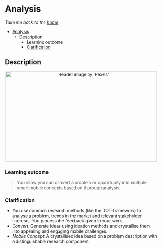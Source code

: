 # Analysis

_Take me back to the [home](../../README.md)_

- [Analysis](#analysis)
  - [Description](#description)
    - [Learning outcome](#learning-outcome)
    - [Clarification](#clarification)

## Description

<p align="center">
  <img src=https://images.pexels.com/photos/590022/pexels-photo-590022.jpeg alt="Header image by 'Pexels'" width=500 height=300>
</p>

### Learning outcome

> You show you can convert a problem or opportunity into multiple smart mobile concepts based on thorough analysis.

### Clarification

- You use common research methods (like the DOT-framework) to analyse a problem, trends in the market and relevant stakeholder interests. You process the feedback given in your work.
- _Convert:_ Generate ideas using ideation methods and crystallise them into appealing and engaging mobile challenges.
- _Mobile Concept:_ A crystallised idea based on a problem description with a distinguishable research component.
